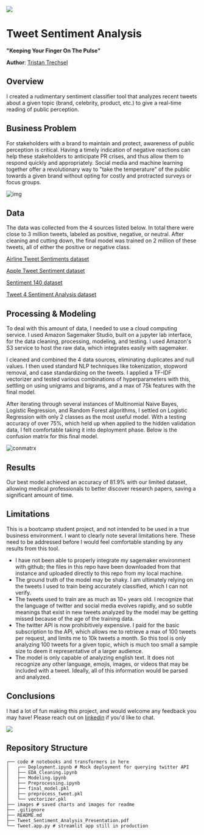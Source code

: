 ![](./images/docpad.jpg)

# Tweet Sentiment Analysis

**"Keeping Your Finger On The Pulse"**

**Author**: [Tristan Trechsel](mailto:tristantrechsel@gmail.com)

## Overview

I created a rudimentary sentiment classifier tool that analyzes recent tweets about a given topic (brand, celebrity, product, etc.) to give a real-time reading of public perception.

## Business Problem

For stakeholders with a brand to maintain and protect, awareness of public perception is critical. Having a timely indication of negative reactions can help these stakeholders to anticipate PR crises, and thus allow them to respond quickly and appropriately. Social media and machine learning together offer a revolutionary way to "take the temperature" of the public towards a given brand without opting for costly and protracted surveys or focus groups.

![img](./images/grey.jpeg)

## Data

The data was collected from the 4 sources listed below. In total there were close to 3 million tweets, labeled as positive, negative, or neutral. After cleaning and cutting down, the final model was trained on 2 million of these tweets, all of either the positive or negative class.

[Airline Tweet Sentiments dataset](https://data.world/crowdflower/airline-twitter-sentiment)

[Apple Tweet Sentiment dataset](https://data.world/crowdflower/apple-twitter-sentiment)

[Sentiment 140 dataset](https://www.kaggle.com/datasets/kazanova/sentiment140/)

[Tweet 4 Sentiment Analysis dataset](http://www.t4sa.it)

## Processing & Modeling

To deal with this amount of data, I needed to use a cloud computing service. I used Amazon Sagemaker Studio, built on a jupyter lab interface, for the data cleaning, processing, modeling, and testing. I used Amazon's S3 service to host the raw data, which integrates easily with sagemaker.

I cleaned and combined the 4 data sources, eliminating duplicates and null values. I then used standard NLP techniques like tokenization, stopword removal, and case standardizing on the tweets. I applied a TF-IDF vectorizer and tested various combinations of hyperparameters with this, settling on using unigrams and bigrams, and a max of 75k features with the final model.

After iterating through several instances of Multinomial Naive Bayes, Logistic Regression, and Random Forest algorithms, I settled on Logistic Regression with only 2 classes as the most useful model. With a testing accuracy of over 75%, which held up when applied to the hidden validation data, I felt comfortable taking it into deployment phase. Below is the confusion matrix for this final model.

![conmatrx](https://github.com/heefjones/natural_language_prodigies/assets/141749731/f9468a4c-e789-4dee-90fa-137d611086f8)

## Results
Our best model achieved an accuracy of 81.9% with our limited dataset, allowing medical professionals to better discover research papers, saving a significant amount of time.

</p>

## Limitations

This is a bootcamp student project, and not intended to be used in a true business environment. I want to clearly note several limitations here. These need to be addressed before I would feel comfortable standing by any results from this tool.

- I have not been able to properly integrate my sagemaker environment with github; the files in this repo have been downloaded from that instance and uploaded directly to this repo from my local machine.
- The ground truth of the model may be shaky. I am ultimately relying on the tweets I used to train being accurately classified, which I can not verify.
- The tweets used to train are as much as 10+ years old. I recognize that the language of twitter and social media evolves rapidly, and so subtle meanings that exist in new tweets analyzed by the model may be getting missed because of the age of the training data.
- The twitter API is now prohibitively expensive. I paid for the basic subscription to the API, which allows me to retrieve a max of 100 tweets per request, and limits me to 10k tweets a month. So this tool is only analyzing 100 tweets for a given topic, which is much too small a sample size to deem it representative of a larger audience.
- The model is only capable of analyzing english text. It does not recognize any other language, emojis, images, or videos that may be included with a tweet. Ideally, all of this information would be parsed and analyzed.

## Conclusions

I had a lot of fun making this project, and would welcome any feedback you may have! Please reach out on [linkedin](https://www.linkedin.com/in/trechsel/) if you'd like to chat.

![](./images/cheer.jpg)

## Repository Structure

```
┌── code # notebooks and transformers in here
│   ┌── Deployment.ipynb # Mock deployment for querying twitter API
│   ├── EDA_Cleaning.ipynb 
│   ├── Modeling.ipynb
│   ├── Preprocessing.ipynb
│   ├── final_model.pkl
│   ├── preprocess_tweet.pkl
│   └── vectorizer.pkl
├── images # saved charts and images for readme
├── .gitignore
├── README.md
├── Tweet_Sentiment_Analysis_Presentation.pdf
└── Tweet.app.py # streamlit app still in production
```

